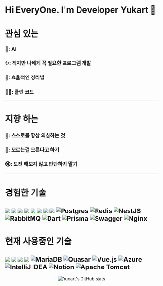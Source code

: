 # Hi EveryOne. I'm Developer Yukart 👋

# 관심 있는
### 🚀: AI
### ✨: 작지만 나에게 꼭 필요한 프로그램 개발
### 📝: 효율적인 정리법
### 🧑‍💻: 클린 코드
---
# 지향 하는
### 🧐: 스스로를 항상 의심하는 것
### 🙈: 모르는걸 모른다고 하기
### 🔇: 도전 해보지 않고 판단하지 말기
---
# 경험한 기술
<img src="https://img.shields.io/badge/Python-3766AB?style=flat-square&logo=Python&logoColor=white"/> <img src="https://img.shields.io/badge/Amazon AWS-232F3E?style=flat-square&logo=amazonaws&logoColor=white"/> <img src="https://img.shields.io/badge/Docker-2496ED?style=flat-square&logo=Docker&logoColor=white"/> <img src="https://img.shields.io/badge/Flask-000000?style=flat-square&logo=flask&logoColor=white"/> <img src="https://img.shields.io/badge/Firebase-FFCA28?style=flat-square&logo=firebase&logoColor=black"/> <img src="https://img.shields.io/badge/JavaScript-F7DF1E?style=flat-square&logo=javascript&logoColor=black"/> <img src="https://img.shields.io/badge/Node.js-339933?style=flat-square&logo=Node.js&logoColor=white"/> <img src="https://img.shields.io/badge/Typescript-3178C6?style=flat-square&logo=Typescript&logoColor=white"/> ![Postgres](https://img.shields.io/badge/postgres-%23316192.svg?style=flat-square&logo=postgresql&logoColor=white) ![Redis](https://img.shields.io/badge/redis-%23DD0031.svg?style=flat-square&logo=redis&logoColor=white)
![NestJS](https://img.shields.io/badge/nestjs-%23E0234E.svg?style=flat-square&logo=nestjs&logoColor=white) ![RabbitMQ](https://img.shields.io/badge/Rabbitmq-FF6600?style=flat-square&logo=rabbitmq&logoColor=white) ![Dart](https://img.shields.io/badge/dart-%230175C2.svg?style=flat-square&logo=dart&logoColor=white) ![Prisma](https://img.shields.io/badge/Prisma-3982CE?style=flat-square&logo=Prisma&logoColor=white) ![Swagger](https://img.shields.io/badge/-Swagger-%23Clojure?style=flat-square&logo=swagger&logoColor=white) ![Nginx](https://img.shields.io/badge/nginx-%23009639.svg?style=flat-square&logo=nginx&logoColor=white)
---
# 현재 사용중인 기술
<img src="https://img.shields.io/badge/Git-F05032?style=flat-square&logo=git&logoColor=white"/> <img src="https://img.shields.io/badge/java-007396?style=flat-square&logo=java&logoColor=white"/> <img src="https://img.shields.io/badge/Postman-FF6C37?style=flat-square&logo=Postman&logoColor=white"/> <img src="https://img.shields.io/badge/Spring-6DB33F?style=flat-square&logo=Spring&logoColor=white"/> ![MariaDB](https://img.shields.io/badge/MariaDB-003545?style=flat-square&logo=mariadb&logoColor=white) ![Quasar](https://img.shields.io/badge/Quasar-16B7FB?style=flat-square&logo=quasar&logoColor=black) ![Vue.js](https://img.shields.io/badge/vuejs-%2335495e.svg?style=flat-square&logo=vuedotjs&logoColor=%234FC08D) ![Azure](https://img.shields.io/badge/azure-%230072C6.svg?style=flat-square&logo=microsoftazure&logoColor=white) ![IntelliJ IDEA](https://img.shields.io/badge/IntelliJIDEA-000000.svg?style=flat-square&logo=intellij-idea&logoColor=white) ![Notion](https://img.shields.io/badge/Notion-%23000000.svg?style=flat-square&logo=notion&logoColor=white) ![Apache Tomcat](https://img.shields.io/badge/apache%20tomcat-%23F8DC75.svg?style=flat-square&logo=apache-tomcat&logoColor=black)
---
<div align="center">
  
![Yucart's GitHub stats](https://github-readme-stats.vercel.app/api?username=yuihmoo&show_icons=true&theme=dark)

</div>
